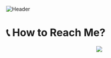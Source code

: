 ![Header](https://capsule-render.vercel.app/api?type=waving&color=AA77FF&section=header&height=250&reversal=false&text=Fleur%20de%20Fontaine&desc=Yet%20Another%20Software%20and%20Website%20Developer&animation=fadeIn&fontAlign=70&fontAlignY=37&descAlign=65&descAlignY=54&fontColor=191825)

# 📞 How to Reach Me?
<p align="center">
  <a href"https://discord.com/users/1053137534298902538"><img src="https://lanyard.cnrad.dev/api/1053137534298902538"/></a>
</p>
